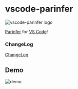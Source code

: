 # vscode-parinfer

![vscode-parinfer logo](icon.png)

[Parinfer](http://shaunlebron.github.io/parinfer/) for [VS Code](https://code.visualstudio.com)!

### ChangeLog

[ChangeLog](https://github.com/shaunlebron/vscode-parinfer/releases)


## Demo

![demo](parinfer.gif)
